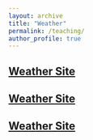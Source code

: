 ```yaml
---
layout: archive
title: "Weather"
permalink: /teaching/
author_profile: true
---
```


## [Weather Site](https://github.com/YonSci/yon_academic/blob/a59a9ff8a88d1e7e65b5cdbdd23c4843c335ae67/_teaching/ccccc.html) 

## [Weather Site](https://github.com/YonSci/yon_academic/tree/master/_teaching/ccccc.html) 

## [Weather Site](https://github.com/YonSci/yon_academic/tree/master/_teaching/ccccc.html) 






